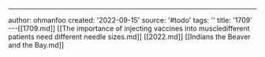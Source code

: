 ---
author: ohmanfoo
created: '2022-09-15'
source: '#todo'
tags: ''
title: '1709'
---[[1709.md]]
[[The importance of injecting vaccines into muscledifferent patients need different needle sizes.md]]
[[2022.md]]
[[Indians the Beaver and the Bay.md]]
